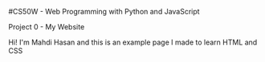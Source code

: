 #CS50W - Web Programming with Python and JavaScript

Project 0 - My Website

Hi! I'm Mahdi Hasan and this is an example page I made to learn HTML and CSS